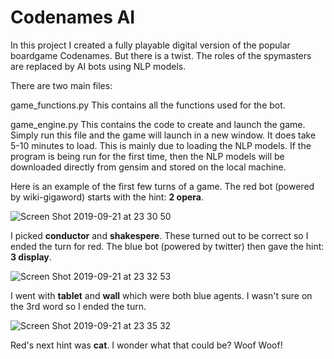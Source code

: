 # Codenames AI
In this project I created a fully playable digital version of the popular boardgame Codenames. But there is a twist. The roles of the spymasters are replaced by AI bots using NLP models. 

There are two main files: 

game_functions.py 
This contains all the functions used for the bot.

game_engine.py
This contains the code to create and launch the game. Simply run this file and the game will launch in a new window. It does take 5-10 minutes to load. This is mainly due to loading the NLP models. If the program is being run for the first time, then the NLP models will be downloaded directly from gensim and stored on the local machine. 


Here is an example of the first few turns of a game.
The red bot (powered by wiki-gigaword) starts with the hint: **2 opera**.

![Screen Shot 2019-09-21 at 23 30 50](https://user-images.githubusercontent.com/37698146/65380095-b4205380-dccb-11e9-9916-1d54494b76b9.png)

I picked **conductor** and **shakespere**. These turned out to be correct so I ended the turn for red. The blue bot (powered by twitter) then gave the hint: **3 display**.  

![Screen Shot 2019-09-21 at 23 32 53](https://user-images.githubusercontent.com/37698146/65380107-f0ec4a80-dccb-11e9-94fd-3e15ef97ebb9.png)

I went with **tablet** and **wall** which were both blue agents. I wasn't sure on the 3rd word so I ended the turn. 

![Screen Shot 2019-09-21 at 23 35 32](https://user-images.githubusercontent.com/37698146/65380118-16795400-dccc-11e9-89e3-e379e3c714c7.png)

Red's next hint was **cat**. I wonder what that could be? Woof Woof!
